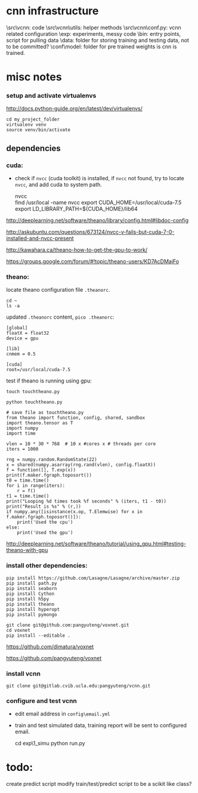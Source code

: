 # cnn infrastructure

\src\vcnn: code
\src\vcnn\utils: helper methods
\src\vcnn\conf.py: vcnn related configuration
\exp: experiments, messy code
\bin: entry points, script for pulling data
\data: folder for storing training and testing data, not to be committed?
\conf\model: folder for pre trained weights is cnn is trained.



# misc notes

### setup and activate virtualenvs
http://docs.python-guide.org/en/latest/dev/virtualenvs/

    cd my_project_folder
    virtualenv venv
    source venv/bin/activate

## dependencies

### cuda: 

* check if `nvcc` (cuda toolkit) is installed, if `nvcc` not found, try to locate `nvcc`, and add cuda to system path.


    nvcc    
    find /usr/local -name nvcc
    export CUDA_HOME=/usr/local/cuda-7.5
    export LD_LIBRARY_PATH=${CUDA_HOME}/lib64

http://deeplearning.net/software/theano/library/config.html#libdoc-config

http://askubuntu.com/questions/673124/nvcc-v-fails-but-cuda-7-0-installed-and-nvcc-present

http://kawahara.ca/theano-how-to-get-the-gpu-to-work/

https://groups.google.com/forum/#!topic/theano-users/KD7AcDMajFo

### theano:
locate theano configuration file `.theanorc`.

    cd ~
    ls -a

updated `.theanorc` content, `pico .theanorc`:
    
    [global]
    floatX = float32
    device = gpu

    [lib]
    cnmem = 0.5

    [cuda] 
    root=/usr/local/cuda-7.5


test if theano is running using gpu:

`touch touchtheano.py`

`python touchtheano.py`


    # save file as touchtheano.py
    from theano import function, config, shared, sandbox
    import theano.tensor as T
    import numpy
    import time

    vlen = 10 * 30 * 768  # 10 x #cores x # threads per core
    iters = 1000

    rng = numpy.random.RandomState(22)
    x = shared(numpy.asarray(rng.rand(vlen), config.floatX))
    f = function([], T.exp(x))
    print(f.maker.fgraph.toposort())
    t0 = time.time()
    for i in range(iters):
        r = f()
    t1 = time.time()
    print("Looping %d times took %f seconds" % (iters, t1 - t0))
    print("Result is %s" % (r,))
    if numpy.any([isinstance(x.op, T.Elemwise) for x in f.maker.fgraph.toposort()]):
        print('Used the cpu')
    else:
        print('Used the gpu')

        
http://deeplearning.net/software/theano/tutorial/using_gpu.html#testing-theano-with-gpu

### install other dependencies:

    pip install https://github.com/Lasagne/Lasagne/archive/master.zip
    pip install path.py
    pip install seaborn
    pip install Cython
    pip install h5py
    pip install theano
    pip install hyperopt
	pip install pymongo
	
    git clone git@github.com:pangyuteng/voxnet.git
    cd voxnet
    pip install --editable .
    
https://github.com/dimatura/voxnet

https://github.com/pangyuteng/voxnet


### install vcnn

    git clone git@gitlab.cvib.ucla.edu:pangyuteng/vcnn.git

### configure and test vcnn

* edit email address in `config\email.yml`

* train and test simulated data, training report will be sent to configured email.


    cd exp\1_simu
    python run.py


# todo:
create predict script
modify train/test/predict script to be a scikit like class?